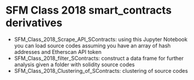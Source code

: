 # SFM Class 2018 smart_contracts derivatives

- SFM_Class_2018_Scrape_API_SContracts: using this Jupyter Notebook you can load source codes assuming you have an array of hash addresses and Etherscan API token
- SFM_Class_2018_filter_SContracts: construct a data frame for further analysis given a folder with solidity source codes
- SFM_Class_2018_Clustering_of_SContracts: clustering of source codes


